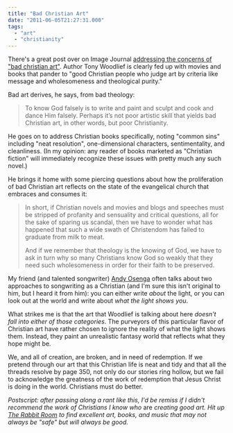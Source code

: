 ```yaml
---
title: "Bad Christian Art"
date: "2011-06-05T21:27:31.000"
tags: 
  - "art"
  - "christianity"
---
```


There's a great post over on Image Journal [addressing the concerns of "bad christian art"](http://imagejournal.org/page/blog/bad-christian-art). Author Tony Woodlief is clearly fed up with movies and books that pander to "good Christian people who judge art by criteria like message and wholesomeness and theological purity."

Bad art derives, he says, from bad theology:

> To know God falsely is to write and paint and sculpt and cook and dance Him falsely. Perhaps it’s not poor artistic skill that yields bad Christian art, in other words, but poor Christianity.

He goes on to address Christian books specifically, noting "common sins" including "neat resolution", one-dimensional characters, sentimentality, and cleanliness. (In my opinion: any reader of books marketed as "Christian fiction" will immediately recognize these issues with pretty much any such novel.)

He brings it home with some piercing questions about how the proliferation of bad Christian art reflects on the state of the evangelical church that embraces and consumes it:

> In short, if Christian novels and movies and blogs and speeches must be stripped of profanity and sensuality and critical questions, all for the sake of sparing us scandal, then we have to wonder what has happened that such a wide swath of Christendom has failed to graduate from milk to meat.
> 
> And if we remember that theology is the knowing of God, we have to ask in turn why so many Christians know God so weakly that they need such wholesomeness in order for their faith to be preserved.

My friend (and talented songwriter) [Andy Osenga](http://www.ilikeandy.com) often talks about two approaches to songwriting as a Christian (and I'm sure this isn't original to him, but I heard it from him): you can either write _about_ the light, or you can look out at the world and write about _what the light shows you_.

What strikes me is that the art that Woodlief is talking about here _doesn't fall into either of those categories_. The purveyors of this particular flavor of Christian art have rather chosen to ignore the reality of what the light shows them. Instead, they paint an unrealistic fantasy world that reflects what they hope might be.

We, and all of creation, are broken, and in need of redemption. If we pretend through our art that this Christian life is neat and tidy and that all the threads resolve by page 350, not only do our stories ring hollow, but we fail to acknowledge the greatness of the work of redemption that Jesus Christ is doing in the world. Christians must do better.

_Postscript: after passing along a rant like this, I'd be remiss if I didn't recommend the work of Christians I know who_ are _creating good art. Hit up [The Rabbit Room](http://www.rabbitroom.com/) to find excellent art, books, and music that may not always be "safe" but will always be good._

